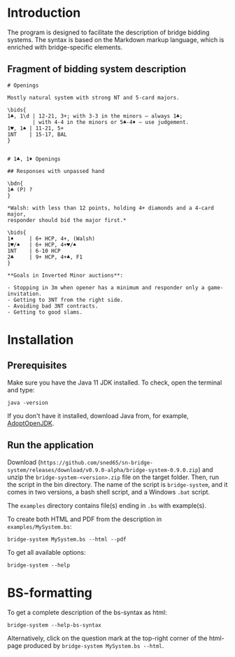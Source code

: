 # Introduction

The program is designed to facilitate the description
of bridge bidding systems. The syntax is based on the Markdown
markup language, which is enriched with bridge-specific elements.

## Fragment of bidding system description

```
# Openings

Mostly natural system with strong NT and 5-card majors.

\bids{
1♣, 1\d | 12-21, 3+; with 3-3 in the minors – always 1♣;
        | with 4-4 in the minors or 5♣-4♦ – use judgement.
1♥, 1♠ | 11-21, 5+
1NT    | 15-17, BAL
}


# 1♣, 1♦ Openings

## Responses with unpassed hand

\bdn{
1♣ (P) ?
}

*Walsh: with less than 12 points, holding 4+ diamonds and a 4-card major,
responder should bid the major first.*

\bids{
1♦     | 6+ HCP, 4+, (Walsh)
1♥/♠   | 6+ HCP, 4+♥/♠
1NT    | 6-10 HCP
2♣     | 9+ HCP, 4+♣, F1
}

**Goals in Inverted Minor auctions**:

- Stopping in 3m when opener has a minimum and responder only a game-invitation.
- Getting to 3NT from the right side.
- Avoiding bad 3NT contracts.
- Getting to good slams.
```

# Installation

## Prerequisites

Make sure you have the Java 11 JDK installed.
To check, open the terminal and type:
```
java -version
```
If you don't have it installed, download Java from, for example,
<a href="https://adoptopenjdk.net/">AdoptOpenJDK</a>.

## Run the application

Download (`https://github.com/sned65/sn-bridge-system/releases/download/v0.9.0-alpha/bridge-system-0.9.0.zip`)
and unzip the `bridge-system-<version>.zip` file on the target folder.
Then, run the script in the bin directory.
The name of the script is `bridge-system`, and it comes in two versions,
a bash shell script, and a Windows `.bat` script.

The `examples` directory contains file(s) ending in `.bs` with example(s). 

To create both HTML and PDF from the description in `examples/MySystem.bs`:
```
bridge-system MySystem.bs --html --pdf
```

To get all available options:
```
bridge-system --help
```

# BS-formatting

To get a complete description of the bs-syntax as html:
```
bridge-system --help-bs-syntax
```

Alternatively, click on the question mark at the top-right corner of
the html-page produced by `bridge-system MySystem.bs --html`.
